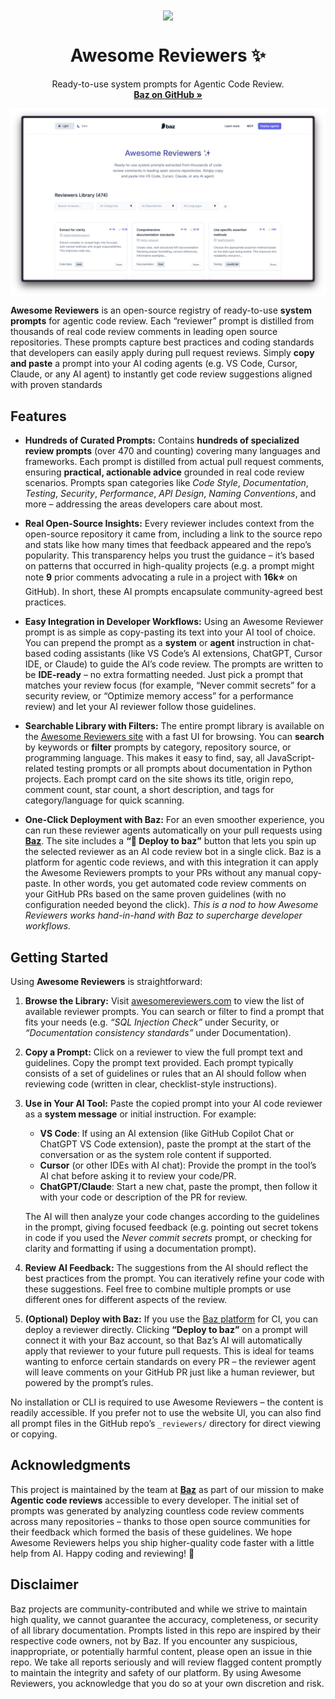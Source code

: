 <div align="center">
   <img align="center" width="128px" src="https://avatars.githubusercontent.com/u/140384842?s=200&v=4" />
   <h1 align="center"><b>Awesome Reviewers ✨ </b></h1>
   <p align="center">
      Ready-to-use system prompts for Agentic Code Review.
      <br />
      <a href="https://github.com/baz-scm/"><strong>Baz on GitHub »</strong></a>
      <br />
   </p>
</div>

<div align="center">
   <img align="center" width="600px" src="assets/images/ar-web.png" />
</div>


**Awesome Reviewers** is an open-source registry of ready-to-use **system prompts** for agentic code review. Each “reviewer” prompt is distilled from thousands of real code review comments in leading open source repositories. These prompts capture best practices and coding standards that developers can easily apply during pull request reviews. Simply **copy and paste** a prompt into your AI coding agents (e.g. VS Code, Cursor, Claude, or any AI agent) to instantly get code review suggestions aligned with proven standards

## Features

* **Hundreds of Curated Prompts:** Contains **hundreds of specialized review prompts** (over 470 and counting) covering many languages and frameworks. Each prompt is distilled from actual pull request comments, ensuring **practical, actionable advice** grounded in real code review scenarios. Prompts span categories like *Code Style*, *Documentation*, *Testing*, *Security*, *Performance*, *API Design*, *Naming Conventions*, and more – addressing the areas developers care about most.

* **Real Open-Source Insights:** Every reviewer includes context from the open-source repository it came from, including a link to the source repo and stats like how many times that feedback appeared and the repo’s popularity. This transparency helps you trust the guidance – it’s based on patterns that occurred in high-quality projects (e.g. a prompt might note **9** prior comments advocating a rule in a project with **16k⭐** on GitHub). In short, these AI prompts encapsulate community-agreed best practices.

* **Easy Integration in Developer Workflows:** Using an Awesome Reviewer prompt is as simple as copy-pasting its text into your AI tool of choice. You can prepend the prompt as a **system** or **agent** instruction in chat-based coding assistants (like VS Code’s AI extensions, ChatGPT, Cursor IDE, or Claude) to guide the AI’s code review. The prompts are written to be **IDE-ready** – no extra formatting needed. Just pick a prompt that matches your review focus (for example, “Never commit secrets” for a security review, or “Optimize memory access” for a performance review) and let your AI reviewer follow those guidelines.

* **Searchable Library with Filters:** The entire prompt library is available on the [Awesome Reviewers site](https://awesomereviewers.com) with a fast UI for browsing. You can **search** by keywords or **filter** prompts by category, repository source, or programming language. This makes it easy to find, say, all JavaScript-related testing prompts or all prompts about documentation in Python projects. Each prompt card on the site shows its title, origin repo, comment count, star count, a short description, and tags for category/language for quick scanning.

* **One-Click Deployment with Baz:** For an even smoother experience, you can run these reviewer agents automatically on your pull requests using **[Baz](https://baz.co)**. The site includes a **“🚀 Deploy to baz”** button that lets you spin up the selected reviewer as an AI code review bot in a single click. Baz is a platform for agentic code reviews, and with this integration it can apply the Awesome Reviewers prompts to your PRs without any manual copy-paste. In other words, you get automated code review comments on your GitHub PRs based on the same proven guidelines (with no configuration needed beyond the click). *This is a nod to how Awesome Reviewers works hand-in-hand with Baz to supercharge developer workflows.*

## Getting Started

Using **Awesome Reviewers** is straightforward:

1. **Browse the Library:** Visit [awesomereviewers.com](https://awesomereviewers.com) to view the list of available reviewer prompts. You can search or filter to find a prompt that fits your needs (e.g. *“SQL Injection Check”* under Security, or *“Documentation consistency standards”* under Documentation).

2. **Copy a Prompt:** Click on a reviewer to view the full prompt text and guidelines. Copy the prompt text provided. Each prompt typically consists of a set of guidelines or rules that an AI should follow when reviewing code (written in clear, checklist-style instructions).

3. **Use in Your AI Tool:** Paste the copied prompt into your AI code reviewer as a **system message** or initial instruction. For example:

   * **VS Code**: If using an AI extension (like GitHub Copilot Chat or ChatGPT VS Code extension), paste the prompt at the start of the conversation or as the system role content if supported.
   * **Cursor** (or other IDEs with AI chat): Provide the prompt in the tool’s AI chat before asking it to review your code/PR.
   * **ChatGPT/Claude**: Start a new chat, paste the prompt, then follow it with your code or description of the PR for review.

   The AI will then analyze your code changes according to the guidelines in the prompt, giving focused feedback (e.g. pointing out secret tokens in code if you used the *Never commit secrets* prompt, or checking for clarity and formatting if using a documentation prompt).

4. **Review AI Feedback:** The suggestions from the AI should reflect the best practices from the prompt. You can iteratively refine your code with these suggestions. Feel free to combine multiple prompts or use different ones for different aspects of the review.

5. **(Optional) Deploy with Baz:** If you use the [Baz platform](https://baz.co) for CI, you can deploy a reviewer directly. Clicking **“Deploy to baz”** on a prompt will connect it with your Baz account, so that Baz’s AI will automatically apply that reviewer to your future pull requests. This is ideal for teams wanting to enforce certain standards on every PR – the reviewer agent will leave comments on your GitHub PR just like a human reviewer, but powered by the prompt’s rules.

No installation or CLI is required to use Awesome Reviewers – the content is readily accessible. If you prefer not to use the website UI, you can also find all prompt files in the GitHub repo’s `_reviewers/` directory for direct viewing or copying.

## Acknowledgments

This project is maintained by the team at [**Baz**](https://baz.co) as part of our mission to make **Agentic code reviews** accessible to every developer. The initial set of prompts was generated by analyzing countless code review comments across many repositories – thanks to those open source communities for their feedback which formed the basis of these guidelines. We hope Awesome Reviewers helps you ship higher-quality code faster with a little help from AI. Happy coding and reviewing! 🚀

## Disclaimer
Baz projects are community-contributed and while we strive to maintain high quality, we cannot guarantee the accuracy, completeness, or security of all library documentation. Prompts listed in this repo are inspired by their respective code owners, not by Baz. If you encounter any suspicious, inappropriate, or potentially harmful content, please open an issue in thie repo. We take all reports seriously and will review flagged content promptly to maintain the integrity and safety of our platform. By using Awesome Reviewers, you acknowledge that you do so at your own discretion and risk.
